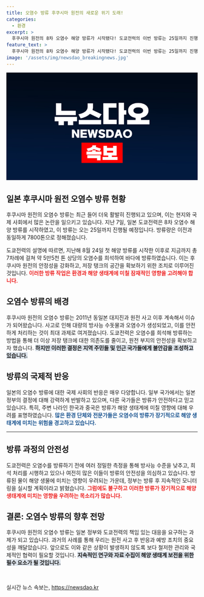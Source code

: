 ```yaml
---
title: 오염수 방류 후쿠시마 원전의 새로운 위기 도래!
categories:
  - 환경
excerpt: >
  후쿠시마 원전의 8차 오염수 해양 방류가 시작됐다! 도쿄전력의 이번 방류는 25일까지 진행되며, 총 7800톤이 바다로 흘러간다. 과연 안전할까?
feature_text: >
  후쿠시마 원전의 8차 오염수 해양 방류가 시작됐다! 도쿄전력의 이번 방류는 25일까지 진행되며, 총 7800톤이 바다로 흘러간다. 과연 안전할까?
image: '/assets/img/newsdao_breakingnews.jpg'
---
```


<p><img src="/assets/img/newsdao_breakingnews.jpg" alt="firstkoreanews 속보" /></p>

<h2 data-ke-size="size26">일본 후쿠시마 원전 오염수 방류 현황</h2>

<p data-ke-size="size16">후쿠시마 원전의 오염수 방류는 최근 들어 더욱 활발히 진행되고 있으며, 이는 현지와 국제 사회에서 많은 논란을 일으키고 있습니다. 지난 7일, 일본 도쿄전력은 8차 오염수 해양 방류를 시작하였고, 이 방류는 오는 25일까지 진행될 예정입니다. 방류량은 이전과 동일하게 7800톤으로 정해졌습니다.</p>

<p data-ke-size="size16">도쿄전력의 설명에 따르면, 지난해 8월 24일 첫 해양 방류를 시작한 이후로 지금까지 총 7차례에 걸쳐 약 5만5천 톤 상당의 오염수를 희석하여 바다에 방류하였습니다. 이는 후쿠시마 원전의 안정성을 강화하고, 저장 탱크의 공간을 확보하기 위한 조치로 이루어진 것입니다. <b><span style="color: #ee2323;">이러한 방류 작업은 환경과 해양 생태계에 미칠 잠재적인 영향을 고려해야 합니다.</span></b></p>

<h2 data-ke-size="size26">오염수 방류의 배경</h2>

<p data-ke-size="size16">후쿠시마 원전의 오염수 방류는 2011년 동일본 대지진과 원전 사고 이후 계속해서 이슈가 되어왔습니다. 사고로 인해 대량의 방사능 수돗물과 오염수가 생성되었고, 이를 안전하게 처리하는 것이 최대 과제로 여겨졌습니다. 도쿄전력은 오염수를 희석해 방류하는 방법을 통해 더 이상 저장 탱크에 대한 의존도를 줄이고, 원전 부지의 안전성을 확보하고자 했습니다. <b><span style="background-color: #21538527;">하지만 이러한 결정은 지역 주민들 및 인근 국가들에게 불안감을 조성하고 있습니다.</span></b></p>

<h2 data-ke-size="size26">방류의 국제적 반응</h2>

<p data-ke-size="size16">일본의 오염수 방류에 대한 국제 사회의 반응은 매우 다양합니다. 일부 국가에서는 일본 정부의 결정에 대해 강력하게 반발하고 있으며, 다른 국가들은 방류가 안전하다고 믿고 있습니다. 특히, 주변 나라인 한국과 중국은 방류가 해양 생태계에 미칠 영향에 대해 우려를 표명하였습니다. <b><span style="color: #1a5490;">많은 환경 단체와 전문가들은 오염수의 방류가 장기적으로 해양 생태계에 미치는 위험을 경고하고 있습니다.</span></b></p>

<hr />

<h2 data-ke-size="size26">방류 과정의 안전성</h2>

<p data-ke-size="size16">도쿄전력은 오염수를 방류하기 전에 여러 정밀한 측정을 통해 방사능 수준을 낮추고, 희석 처리를 시행하고 있으나 여전히 많은 이들이 방류의 안전성을 의심하고 있습니다. 방류된 물이 해양 생물에 미치는 영향이 우려되는 가운데, 정부는 방류 후 지속적인 모니터링을 실시할 계획이라고 밝혔습니다. <b><span style="color: #ee2323;">그럼에도 불구하고 이러한 방류가 장기적으로 해양 생태계에 미치는 영향을 우려하는 목소리가 많습니다.</span></b></p>

<h2 data-ke-size="size26">결론: 오염수 방류의 향후 전망</h2>

<p data-ke-size="size16">후쿠시마 원전의 오염수 방류는 일본 정부와 도쿄전력의 책임 있는 대응을 요구하는 과제가 되고 있습니다. 과거의 사례를 통해 우리는 원전 사고 후 반응과 예방 조치의 중요성을 깨달았습니다. 앞으로도 이와 같은 상황이 발생하지 않도록 보다 철저한 관리와 국제적인 협력이 필요할 것입니다. <b><span style="background-color: #21538527;">지속적인 연구와 자료 수집이 해양 생태계 보전을 위한 필수 요소가 될 것입니다.</span></b></p>

<p data-ke-size="size16">&nbsp;</p>
실시간 뉴스 속보는, <a href="https://newsdao.kr" rel="dofollow">https://newsdao.kr</a>


